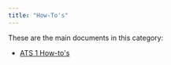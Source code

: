 ```yaml
---
title: "How-To's"
---
```


These are the main documents in this category:

* [ATS 1 How-to's](ht-version-1/ht-version-1)
